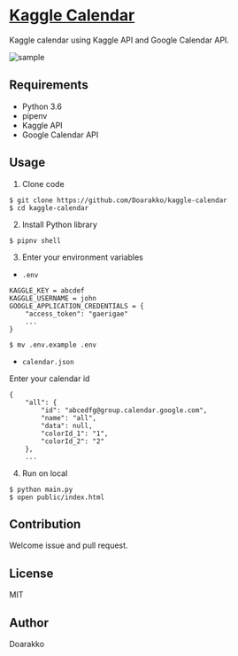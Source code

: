 # [Kaggle Calendar](https://kaggle-calendar.herokuapp.com/)
Kaggle calendar using Kaggle API and Google Calendar API.

![sample](https://doarakko.github.io/img/kaggle-calendar-sample.jpg)

## Requirements
- Python 3.6
- pipenv
- Kaggle API
- Google Calendar API

## Usage
1. Clone code
```
$ git clone https://github.com/Doarakko/kaggle-calendar
$ cd kaggle-calendar
```

2. Install Python library
```
$ pipnv shell
```

3. Enter your environment variables
- `.env`
```
KAGGLE_KEY = abcdef
KAGGLE_USERNAME = john
GOOGLE_APPLICATION_CREDENTIALS = {
    "access_token": "gaerigae"
    ...
}
```
```
$ mv .env.example .env
```

- `calendar.json`

Enter your calendar id
```
{
    "all": {
        "id": "abcedfg@group.calendar.google.com",
        "name": "all",
        "data": null,
        "colorId_1": "1",
        "colorId_2": "2"
    },
    ...
```

4. Run on local
```
$ python main.py
$ open public/index.html
```

## Contribution
Welcome issue and pull request.

## License
MIT

## Author
Doarakko